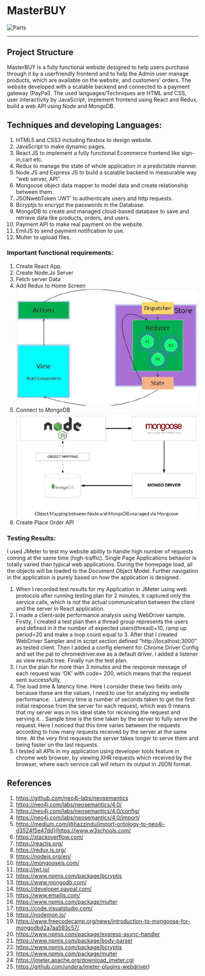 # MasterBUY


![Parts](https://github.com/rodaw92/Aerospace-Ontology/blob/main/bloom%20client.png)

---------
## Project Structure
MasterBUY is a fully functional website designed to help users purchase through it by a userfriendly frontend and to help the Admin user manage products, which are available on the website,
and customers’ orders. The website developed with a scalable backend and connected to a payment gateway (PayPal). The used languages/Techniques are HTML and CSS, user interactivity by
JavaScript, implement frontend using React and Redux, build a web API using Node and MongoDB.


## Techniques and developing Languages:
1. HTML5 and CSS3 including flexbox to design website.
2. JavaScript to make dynamic pages.
3. React.JS to implement a fully functional Ecommerce frontend like sign-in,cart etc.
4. Redux to manage the state of whole application in a predictable manner.
5. Node.JS and Express JS to build a scalable backend in measurable way “web server, API”.
6. Mongoose object data mapper to model data and create relationship between them.
7. JSONwebToken ‘JWT’ to authenticate users and http requests.
8. Bcryptjs to encrypt the passwords in the Database.
9. MongoDB to create and managed cloud-based database to save and retrieve data like products, orders, and users.
10. Payment API to make real payment on the website.
11. EmilJS to send payment notification to use.
12. Multer to upload files.

### Important functional requirements:
1. Create React App.
2. Create Node.Js Server
3. Fetch server Data
4. Add Redux to Home Screen
![Parts](https://github.com/rodaw92/MasterBUY/blob/main/redux_store.png)
6. Connect to MongoDB
![Parts](https://github.com/rodaw92/MasterBUY/blob/main/mongodb.png)
7. Create Place Order API
    
### Testing Results:
I used JMeter to test my website ability to handle high number of requests coming at the same time
(high-traffic).
Single Page Applications behavior is totally varied than typical web applications. During the
homepage load, all the objects will be loaded to the Document Object Model. Further navigation in
the application is purely based on how the application is designed.
1. When I recorded test results for my Application in JMeter using web protocols after running
testing plan for 2 minutes, it captured only the service calls, which is not the actual
communication between the client and the server in React application.
2. I made a client-side performance analysis using WebDriver sample. Firstly, I created a test plan
then a thread group represents the users and defined in it the number of expected
users(thread)=10, ramp up period=20 and make a loop count equal to 3. After that I created
WebDriver Sampler and in script section defined “http://localhost:3000” as tested client. Then I
added a config element for Chrome Driver Config and set the pat to chromedriver.exe as a
default driver. I added a listener as view results tree. Finally run the test plan.
3. I run the plan for more than 3 minutes and the response message of each request was ‘OK’ with code= 200, which means that the request sent successfully,
4. The load time & latency time. Here I consider these two fields only because these are the values, I need to use for analyzing my website performance:
    . Latency time is number of seconds taken to get the first initial response from the server for each request, which was 0 means that my server was in his ideal state for receiving the request and serving it.
    . Sample time is the time taken by the server to fully serve the request. Here I noticed that this time varies between the requests according to how many requests received by the server at the same time. At the very first requests the server takes longer to serve them and being faster on the last requests.
5. I tested all APIs in my application using developer tools feature in chrome web browser, by viewing XHR requests which received by the browser, where each service call will return its output in JSON format.

## References
1.  https://github.com/neo4j-labs/neosemantics
2.  https://neo4j.com/labs/neosemantics/4.0/
3.  https://neo4j.com/labs/neosemantics/4.0/config/
4.  https://neo4j.com/labs/neosemantics/4.0/import/
5.  https://medium.com/@hazzindu/import-ontology-to-neo4j-d3524f5e47dd](https://www.w3schools.com/
6. https://stackoverflow.com/
7. https://reactjs.org/
8. https://redux.js.org/
9. https://nodejs.org/en/
10. https://mongoosejs.com/
11. https://jwt.io/
12. https://www.npmjs.com/package/bcryptjs
13. https://www.mongodb.com/
14. https://developer.paypal.com/
15. https://www.emailjs.com/
16. https://www.npmjs.com/package/multer
17. https://code.visualstudio.com/
18. https://nodemon.io/
19. https://www.freecodecamp.org/news/introduction-to-mongoose-for-mongodbd2a7aa593c57/
20. https://www.npmjs.com/package/express-async-handler
21. https://www.npmjs.com/package/body-parser
22. https://www.npmjs.com/package/bcryptjs
23. https://www.npmjs.com/package/multer
24. https://jmeter.apache.org/download_jmeter.cgi
25. https://github.com/undera/jmeter-plugins-webdriver)
